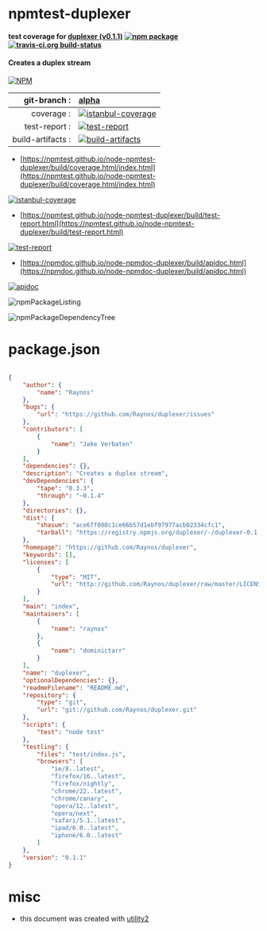 # npmtest-duplexer

#### test coverage for  [duplexer (v0.1.1)](https://github.com/Raynos/duplexer)  [![npm package](https://img.shields.io/npm/v/npmtest-duplexer.svg?style=flat-square)](https://www.npmjs.org/package/npmtest-duplexer) [![travis-ci.org build-status](https://api.travis-ci.org/npmtest/node-npmtest-duplexer.svg)](https://travis-ci.org/npmtest/node-npmtest-duplexer)

#### Creates a duplex stream

[![NPM](https://nodei.co/npm/duplexer.png?downloads=true&downloadRank=true&stars=true)](https://www.npmjs.com/package/duplexer)

| git-branch : | [alpha](https://github.com/npmtest/node-npmtest-duplexer/tree/alpha)|
|--:|:--|
| coverage : | [![istanbul-coverage](https://npmtest.github.io/node-npmtest-duplexer/build/coverage.badge.svg)](https://npmtest.github.io/node-npmtest-duplexer/build/coverage.html/index.html)|
| test-report : | [![test-report](https://npmtest.github.io/node-npmtest-duplexer/build/test-report.badge.svg)](https://npmtest.github.io/node-npmtest-duplexer/build/test-report.html)|
| build-artifacts : | [![build-artifacts](https://npmtest.github.io/node-npmtest-duplexer/glyphicons_144_folder_open.png)](https://github.com/npmtest/node-npmtest-duplexer/tree/gh-pages/build)|

- [https://npmtest.github.io/node-npmtest-duplexer/build/coverage.html/index.html](https://npmtest.github.io/node-npmtest-duplexer/build/coverage.html/index.html)

[![istanbul-coverage](https://npmtest.github.io/node-npmtest-duplexer/build/screenCapture.buildCi.browser.%252Ftmp%252Fbuild%252Fcoverage.lib.html.png)](https://npmtest.github.io/node-npmtest-duplexer/build/coverage.html/index.html)

- [https://npmtest.github.io/node-npmtest-duplexer/build/test-report.html](https://npmtest.github.io/node-npmtest-duplexer/build/test-report.html)

[![test-report](https://npmtest.github.io/node-npmtest-duplexer/build/screenCapture.buildCi.browser.%252Ftmp%252Fbuild%252Ftest-report.html.png)](https://npmtest.github.io/node-npmtest-duplexer/build/test-report.html)

- [https://npmdoc.github.io/node-npmdoc-duplexer/build/apidoc.html](https://npmdoc.github.io/node-npmdoc-duplexer/build/apidoc.html)

[![apidoc](https://npmdoc.github.io/node-npmdoc-duplexer/build/screenCapture.buildCi.browser.%252Ftmp%252Fbuild%252Fapidoc.html.png)](https://npmdoc.github.io/node-npmdoc-duplexer/build/apidoc.html)

![npmPackageListing](https://npmtest.github.io/node-npmtest-duplexer/build/screenCapture.npmPackageListing.svg)

![npmPackageDependencyTree](https://npmtest.github.io/node-npmtest-duplexer/build/screenCapture.npmPackageDependencyTree.svg)



# package.json

```json

{
    "author": {
        "name": "Raynos"
    },
    "bugs": {
        "url": "https://github.com/Raynos/duplexer/issues"
    },
    "contributors": [
        {
            "name": "Jake Verbaten"
        }
    ],
    "dependencies": {},
    "description": "Creates a duplex stream",
    "devDependencies": {
        "tape": "0.3.3",
        "through": "~0.1.4"
    },
    "directories": {},
    "dist": {
        "shasum": "ace6ff808c1ce66b57d1ebf97977acb02334cfc1",
        "tarball": "https://registry.npmjs.org/duplexer/-/duplexer-0.1.1.tgz"
    },
    "homepage": "https://github.com/Raynos/duplexer",
    "keywords": [],
    "licenses": [
        {
            "type": "MIT",
            "url": "http://github.com/Raynos/duplexer/raw/master/LICENSE"
        }
    ],
    "main": "index",
    "maintainers": [
        {
            "name": "raynos"
        },
        {
            "name": "dominictarr"
        }
    ],
    "name": "duplexer",
    "optionalDependencies": {},
    "readmeFilename": "README.md",
    "repository": {
        "type": "git",
        "url": "git://github.com/Raynos/duplexer.git"
    },
    "scripts": {
        "test": "node test"
    },
    "testling": {
        "files": "test/index.js",
        "browsers": [
            "ie/8..latest",
            "firefox/16..latest",
            "firefox/nightly",
            "chrome/22..latest",
            "chrome/canary",
            "opera/12..latest",
            "opera/next",
            "safari/5.1..latest",
            "ipad/6.0..latest",
            "iphone/6.0..latest"
        ]
    },
    "version": "0.1.1"
}
```



# misc
- this document was created with [utility2](https://github.com/kaizhu256/node-utility2)

